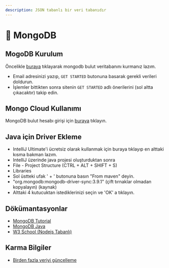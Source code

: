 ```yaml
---
description: JSON tabanlı bir veri tabanıdır
---
```


# 🍃 MongoDB

## MogoDB Kurulum

Öncelikle [buraya](https://www.mongodb.com/) tıklayarak mongodb bulut veritabanını kurmanız lazım.

* Email adresinizi yazıp, `GET STARTED` butonuna basarak gerekli verileri doldurun.
* İşlemler bittikten sonra sitenin `GET STARTED` adlı önerilerini \(sol altta çıkacaktır\) takip edin.

## Mongo Cloud Kullanımı

MongoDB bulut hesabı girişi için [buraya](https://cloud.mongodb.com/user?nds=true#/atlas/login) tıklayın.

## Java için Driver Ekleme

* IntelliJ Ultimate'i ücretsiz olarak kullanmak için buraya tıklayıp en alttaki kısma bakman lazım.
* IntelliJ üzerinde java projesi oluşturduktan sonra
* File - Project Structure \(CTRL + ALT + SHIFT + S\)
* Libraries
* Sol üstteki ufak ' + ' butonuna basın "From maven" deyin.
* "org.mongodb:mongodb-driver-sync:3.9.1" \(çift tırnaklar olmadan kopyalayın\) \(kaynak\)
* Alttaki 4 kutucuktan istediklerinizi seçin ve 'OK' a tıklayın.

## Dökümantasyonlar

* [MongoDB Tutorial](https://www.tutorialspoint.com/mongodb/index.htm)
* [MongoDB Java](https://www.tutorialspoint.com/mongodb/mongodb_java.htm)
* [W3 School \(Nodejs Tabanlı\)](https://www.w3schools.com/nodejs/nodejs_mongodb.asp)

## Karma Bilgiler

* [Birden fazla veriyi güncelleme](https://stackoverflow.com/a/51947761/9770490)


